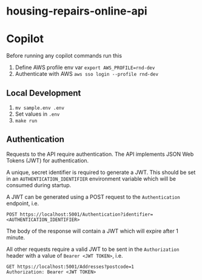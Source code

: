 # housing-repairs-online-api

# Copilot

Before running any copilot commands run this

1. Define AWS profile env var `export AWS_PROFILE=rnd-dev`
2. Authenticate with AWS `aws sso login --profile rnd-dev`

## Local Development
1. `mv sample.env .env`
2. Set values in `.env`
3. `make run`

## Authentication
Requests to the API require authentication.
The API implements JSON Web Tokens (JWT) for authentication.

A unique, secret identifier is required to generate a JWT.
This should be set in an `AUTHENTICATION_IDENTIFIER` environment variable which will be consumed during startup.

A JWT can be generated using a POST request to the `Authentication` endpoint, i.e.
```http request
POST https://localhost:5001/Authentication?identifier=<AUTHENTICATION_IDENTIFIER>
```
The body of the response will contain a JWT which will expire after 1 minute.

All other requests require a valid JWT to be sent in the `Authorization` header with a value of
`Bearer <JWT TOKEN>`, i.e.
```http request
GET https://localhost:5001/Addresses?postcode=1
Authorization: Bearer <JWT TOKEN>
```
